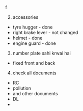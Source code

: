 

  
  
f
  
  
2. accessories  
- tyre hugger - done  
- right brake lever - not changed  
- helmet - done  
- engine guard - done  
  
  
3. number plate sahi krwai hai  
- fixed front and back  
  
  
4. check all documents  
- RC  
- pollution  
- and other documents  
- DL  
-